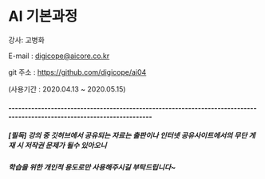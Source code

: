 # AI 기본과정

강사: 고병화

E-mail : digicope@aicore.co.kr


git 주소 :    https://github.com/digicope/ai04

(사용기간 : 2020.04.13  ~ 2020.05.15)

 
#### ------------------------------------------------------------------------------------------------------------------------

##### [필독] 강의 중 깃허브에서 공유되는 자료는 출판이나 인터넷 공유사이트에서의 무단 게재 시 저작권 문제가 될수 있아오니
#####        학습을 위한 개인적 용도로만 사용해주시길 부탁드립니다~       
